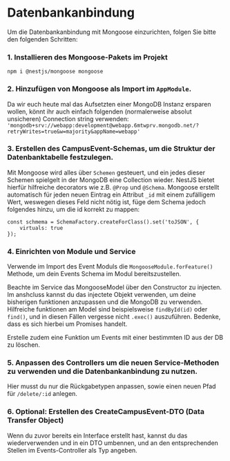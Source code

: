 # Datenbankanbindung

Um die Datenbankanbindung mit Mongoose einzurichten, folgen Sie bitte den folgenden Schritten:

### 1. Installieren des Mongoose-Pakets im Projekt
```
npm i @nestjs/mongoose mongoose
```
### 2. Hinzufügen von Mongoose als Import im `AppModule`. 

Da wir euch heute mal das Aufsetzten einer MongoDB Instanz ersparen wollen, könnt ihr auch einfach folgenden (normalerweise absolut unsicheren) Connection string verwenden:
`'mongodb+srv://webapp:development@webapp.6mtwprv.mongodb.net/?retryWrites=true&w=majority&appName=webapp'`

### 3. Erstellen des CampusEvent-Schemas, um die Struktur der Datenbanktabelle festzulegen.

Mit Mongoose wird alles über ``Schemen`` gesteuert, und ein jedes dieser Schemen spielgelt in der MongoDB eine Collection wieder. NestJS bietet hierfür hilfreiche decorators wie z.B. `@Prop` und `@Schema`. Mongoose erstellt automatisch für jeden neuen Eintrag ein Attribut ``_id`` mit einem zufälligem Wert, weswegen dieses Feld nicht nötig ist, füge dem Schema jedoch folgendes hinzu, um die id korrekt zu mappen:
```
const schmema = SchemaFactory.createForClass().set('toJSON', {
    virtuals: true
});
```

### 4. Einrichten von Module und Service

Verwende im Import des Event Moduls die `MongooseModule.forFeature()` Methode, um dein Events Schema im Modul bereitszustellen. 

Beachte im Service das MongooseModel über den Constructor zu injecten. Im anshcluss kannst du das injectete Objekt verwenden, um deine bisherigen funktionen anzupassen und die MongoDB zu verwenden. Hilfreiche funktionen am Model sind beispielsweise `findById(id)` oder `find()`, und in diesen Fällen vergesse nicht `.exec()` auszuführen. Bedenke, dass es sich hierbei um Promises handelt.

Erstelle zudem eine Funktion um Events mit einer bestimmten ID aus der DB zu löschen.

### 5. Anpassen des Controllers um die neuen Service-Methoden zu verwenden und die Datenbankanbindung zu nutzen.

Hier musst du nur die Rückgabetypen anpassen, sowie einen neuen Pfad für `/delete/:id`
anlegen.

### 6. Optional: Erstellen des CreateCampusEvent-DTO (Data Transfer Object)

Wenn du zuvor bereits ein Interface erstellt hast, kannst du das wiederverwenden und in ein DTO umbennen, und an den entsprechenden Stellen im Events-Controller als Typ angeben.


